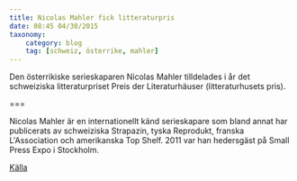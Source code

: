 ```yaml
---
title: Nicolas Mahler fick litteraturpris
date: 08:45 04/30/2015
taxonomy:
    category: blog
    tag: [schweiz, österrike, mahler]
---
```


Den österrikiske serieskaparen Nicolas Mahler tilldelades i år det schweiziska litteraturpriset Preis der Literaturhäuser (litteraturhusets pris).

===

Nicolas Mahler är en internationellt känd serieskapare som bland annat har publicerats av schweiziska Strapazin, tyska Reprodukt, franska L'Association och amerikanska Top Shelf. 2011 var han hedersgäst på Small Press Expo i Stockholm.


[Källa](http://www.literaturhaus.net/projekte/projekt.htm?p=585)

